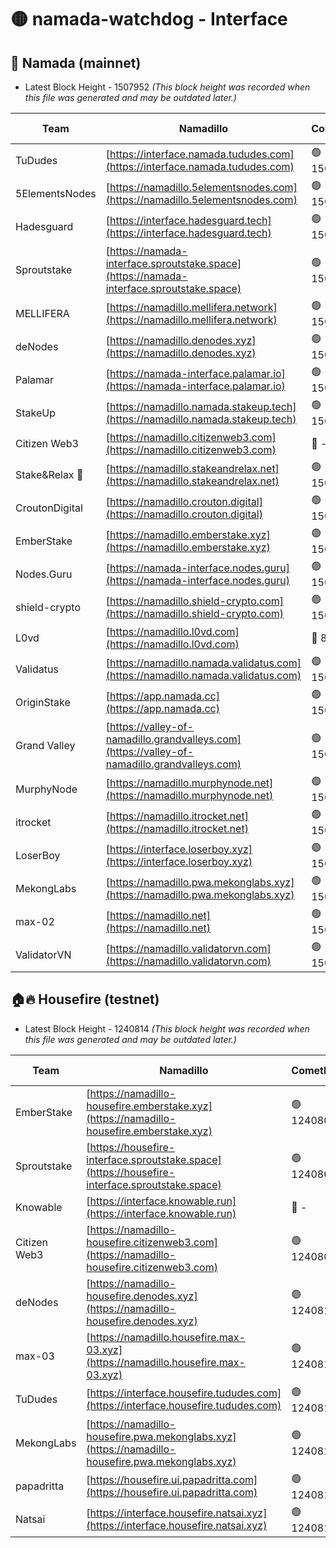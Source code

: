 # 🟡 namada-watchdog - Interface

## 🚀 Namada (mainnet)
- Latest Block Height - 1507952 *(This block height was recorded when this file was generated and may be outdated later.)*

| Team | Namadillo | CometBFT | Indexer | MASP Indexer |
|-|-|-|-|-|
| TuDudes | [https://interface.namada.tududes.com](https://interface.namada.tududes.com) | 🟢 1507928 | 🟢 1507928 | 🟢 1507928 |
| 5ElementsNodes | [https://namadillo.5elementsnodes.com](https://namadillo.5elementsnodes.com) | 🟢 1507929 | 🟢 1507929 | 🟢 1507928 |
| Hadesguard | [https://interface.hadesguard.tech](https://interface.hadesguard.tech) | 🟢 1507929 | 🟢 1507929 | 🔴 - |
| Sproutstake | [https://namada-interface.sproutstake.space](https://namada-interface.sproutstake.space) | 🟢 1507931 | 🟢 1507931 | 🟢 1507932 |
| MELLIFERA | [https://namadillo.mellifera.network](https://namadillo.mellifera.network) | 🟢 1507933 | 🟢 1507933 | 🟢 1507932 |
| deNodes | [https://namadillo.denodes.xyz](https://namadillo.denodes.xyz) | 🟢 1507933 | 🟢 1507933 | 🟢 1507934 |
| Palamar | [https://namada-interface.palamar.io](https://namada-interface.palamar.io) | 🟢 1507934 | 🟢 1507934 | 🟢 1507934 |
| StakeUp | [https://namadillo.namada.stakeup.tech](https://namadillo.namada.stakeup.tech) | 🟢 1507935 | 🟢 1507935 | 🟢 1507935 |
| Citizen Web3 | [https://namadillo.citizenweb3.com](https://namadillo.citizenweb3.com) | 🔴 - | 🔴 - | 🔴 - |
| Stake&Relax 🦥 | [https://namadillo.stakeandrelax.net](https://namadillo.stakeandrelax.net) | 🟢 1507938 | 🟢 1507938 | 🟢 1507938 |
| CroutonDigital | [https://namadillo.crouton.digital](https://namadillo.crouton.digital) | 🟢 1507939 | 🔴 1338918 | 🟢 1507939 |
| EmberStake | [https://namadillo.emberstake.xyz](https://namadillo.emberstake.xyz) | 🟢 1507940 | 🟢 1507940 | 🟢 1507940 |
| Nodes.Guru | [https://namada-interface.nodes.guru](https://namada-interface.nodes.guru) | 🟢 1507941 | 🟢 1507941 | 🟢 1507941 |
| shield-crypto | [https://namadillo.shield-crypto.com](https://namadillo.shield-crypto.com) | 🟢 1507942 | 🟢 1507942 | 🟢 1507942 |
| L0vd | [https://namadillo.l0vd.com](https://namadillo.l0vd.com) | 🔴 894059 | 🔴 1296024 | 🔴 894059 |
| Validatus | [https://namadillo.namada.validatus.com](https://namadillo.namada.validatus.com) | 🟢 1507944 | 🔴 1338199 | 🟢 1507944 |
| OriginStake | [https://app.namada.cc](https://app.namada.cc) | 🟢 1507945 | 🟢 1507945 | 🟢 1507945 |
| Grand Valley | [https://valley-of-namadillo.grandvalleys.com](https://valley-of-namadillo.grandvalleys.com) | 🟢 1507946 | 🟢 1507946 | 🟢 1507945 |
| MurphyNode | [https://namadillo.murphynode.net](https://namadillo.murphynode.net) | 🟢 1507946 | 🟢 1507946 | 🔴 - |
| itrocket | [https://namadillo.itrocket.net](https://namadillo.itrocket.net) | 🟢 1507947 | 🔴 1339267 | 🔴 - |
| LoserBoy | [https://interface.loserboy.xyz](https://interface.loserboy.xyz) | 🟢 1507950 | 🟢 1507950 | 🔴 - |
| MekongLabs | [https://namadillo.pwa.mekonglabs.xyz](https://namadillo.pwa.mekonglabs.xyz) | 🟢 1507951 | 🟢 1507951 | 🟢 1507951 |
| max-02 | [https://namadillo.net](https://namadillo.net) | 🟢 1507952 | 🟢 1507952 | 🟢 1507952 |
| ValidatorVN | [https://namadillo.validatorvn.com](https://namadillo.validatorvn.com) | 🟢 1507952 | 🟢 1507952 | 🟢 1507952 |

## 🏠🔥 Housefire (testnet)
- Latest Block Height - 1240814 *(This block height was recorded when this file was generated and may be outdated later.)*

| Team | Namadillo | CometBFT | Indexer | MASP Indexer |
|-|-|-|-|-|
| EmberStake | [https://namadillo-housefire.emberstake.xyz](https://namadillo-housefire.emberstake.xyz) | 🟢 1240807 | 🟢 1240807 | 🔴 1083022 |
| Sproutstake | [https://housefire-interface.sproutstake.space](https://housefire-interface.sproutstake.space) | 🟢 1240808 | 🟢 1240808 | 🟢 1240808 |
| Knowable | [https://interface.knowable.run](https://interface.knowable.run) | 🔴 - | 🔴 - | 🔴 - |
| Citizen Web3 | [https://namadillo-housefire.citizenweb3.com](https://namadillo-housefire.citizenweb3.com) | 🟢 1240809 | 🔴 1162824 | 🔴 - |
| deNodes | [https://namadillo-housefire.denodes.xyz](https://namadillo-housefire.denodes.xyz) | 🟢 1240811 | 🟢 1240811 | 🟢 1240811 |
| max-03 | [https://namadillo.housefire.max-03.xyz](https://namadillo.housefire.max-03.xyz) | 🟢 1240812 | 🟢 1240812 | 🟢 1240812 |
| TuDudes | [https://interface.housefire.tududes.com](https://interface.housefire.tududes.com) | 🟢 1240812 | 🟢 1240812 | 🟢 1240812 |
| MekongLabs | [https://namadillo-housefire.pwa.mekonglabs.xyz](https://namadillo-housefire.pwa.mekonglabs.xyz) | 🟢 1240813 | 🟢 1240813 | 🔴 1083022 |
| papadritta | [https://housefire.ui.papadritta.com](https://housefire.ui.papadritta.com) | 🟢 1240813 | 🔴 972185 | 🟢 1240813 |
| Natsai | [https://interface.housefire.natsai.xyz](https://interface.housefire.natsai.xyz) | 🟢 1240814 | 🟢 1240814 | 🟢 1240814 |

